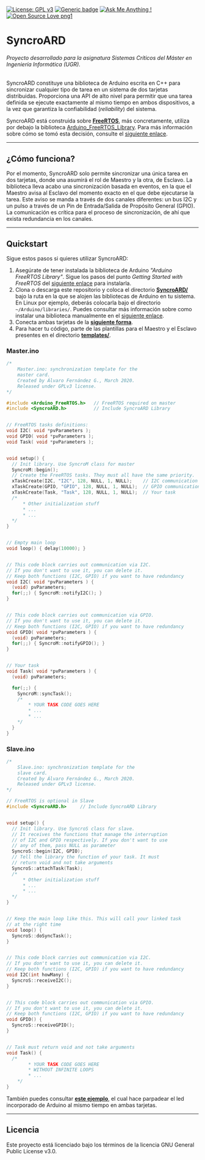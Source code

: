 [![License: GPL v3](https://img.shields.io/badge/License-GPLv3-blue.svg)](https://www.gnu.org/licenses/gpl-3.0)
[![Generic badge](https://img.shields.io/badge/version-v1.0.0-GREEN.svg)](https://shields.io/)
[![Ask Me Anything !](https://img.shields.io/badge/Ask%20me-anything-1abc9c.svg)](https://GitHub.com/Naereen/ama)
[![Open Source Love png1](https://badges.frapsoft.com/os/v1/open-source.png?v=103)](https://github.com/ellerbrock/open-source-badges/)

# SyncroARD
###### Proyecto desarrollado para la asignatura Sistemas Críticos del Máster en Ingeniería Informática (UGR).

SyncroARD constituye una biblioteca de Arduino escrita en C++ para sincronizar cualquier tipo de tarea en un sistema de dos tarjetas distribuidas. Proporciona una API de alto nivel para permitir que una tarea definida se ejecute exactamente al mismo tiempo en ambos dispositivos, a la vez que garantiza la confiabilidad (*reliability*) del sistema.

SyncroARD está construida sobre [**FreeRTOS**](https://www.freertos.org/), más concretamente, utiliza por debajo la biblioteca [Arduino_FreeRTOS_Library](https://github.com/feilipu/Arduino_FreeRTOS_Library). Para más información sobre cómo se tomó esta decisión, consulte el [siguiente enlace](https://alvarillo89.github.io/SyncroARD/docs/comparativa).

---

## ¿Cómo funciona?

Por el momento, SyncroARD solo permite sincronizar una única tarea en dos tarjetas, donde una asumirá el rol de Maestro y la otra, de Esclavo. La biblioteca lleva acabo una sincronización basada en eventos, en la que el Maestro avisa al Esclavo del momento exacto en el que debe ejecutarse la tarea. Este aviso se manda a través de dos canales diferentes: un bus I2C y un pulso a través de un Pin de Entrada/Salida de Propósito General (GPIO). La comunicación es crítica para el proceso de sincronización, de ahí que exista redundancia en los canales.

---

## Quickstart

Sigue estos pasos si quieres utilizar SyncroARD:

1. Asegúrate de tener instalada la biblioteca de Arduino _"Arduino FreeRTOS Library"_. Sigue los pasos del punto _Getting Started with FreeRTOS_ del [siguiente enlace](https://feilipu.me/2015/11/24/arduino_freertos/) para instalarla.
2. Clona o descarga este repositorio y coloca el directorio [**SyncroARD/**](https://github.com/alvarillo89/SyncroARD/tree/master/SyncroARD) bajo la ruta en la que se alojen las bibliotecas de Arduino en tu sistema. En Linux por ejemplo, deberás colocarla bajo el directorio `~/Arduino/libraries/`. Puedes consultar más información sobre como instalar una biblioteca manualmente en el [siguiente enlace](https://www.arduino.cc/en/Guide/Libraries#toc5).
3. Conecta ambas tarjetas de la [**siguiente forma**](https://github.com/alvarillo89/SyncroARD/blob/master/examples/README.md).
3. Para hacer tu código, parte de las plantillas para el Maestro y el Esclavo presentes en el directorio [**templates/**](https://github.com/alvarillo89/SyncroARD/tree/master/templates).

### Master.ino

```cpp
/*
    Master.ino: synchronization template for the 
    master card.
    Created by Álvaro Fernández G., March 2020.
    Released under GPLv3 license.
*/

#include <Arduino_FreeRTOS.h>   // FreeRTOS required on master
#include <SyncroARD.h>          // Include SyncroARD Library


// FreeRTOS tasks definitions:
void I2C( void *pvParameters );
void GPIO( void *pvParameters );
void Task( void *pvParameters );


void setup() {
  // Init library. Use SyncroM class for master
  SyncroM::begin();
  // Create the FreeRTOS tasks. They must all have the same priority.
  xTaskCreate(I2C, "I2C", 128, NULL, 1, NULL);    // I2C communication
  xTaskCreate(GPIO, "GPIO", 128, NULL, 1, NULL);  // GPIO communication
  xTaskCreate(Task, "Task", 128, NULL, 1, NULL);  // Your task
  /*
      * Other initialization stuff
      * ...
      * ...
  */
}


// Empty main loop
void loop() { delay(10000); }


// This code block carries out communication via I2C. 
// If you don't want to use it, you can delete it.
// Keep both functions (I2C, GPIO) if you want to have redundancy
void I2C( void *pvParameters ) {
  (void) pvParameters;
  for(;;) { SyncroM::notifyI2C(); }
}


// This code block carries out communication via GPIO. 
// If you don't want to use it, you can delete it.
// Keep both functions (I2C, GPIO) if you want to have redundancy
void GPIO( void *pvParameters ) {
  (void) pvParameters;
  for(;;) { SyncroM::notifyGPIO(); }
}


// Your task
void Task( void *pvParameters ) {
  (void) pvParameters;

  for(;;) {
    SyncroM::syncTask();
    /*
        * YOUR TASK CODE GOES HERE
        * ...
        * ...
    */
  }  
}
```

### Slave.ino

```cpp
/*
    Slave.ino: synchronization template for the 
    slave card.
    Created by Álvaro Fernández G., March 2020.
    Released under GPLv3 license.
*/

// FreeRTOS is optional in Slave
#include <SyncroARD.h>     // Include SyncroARD Library


void setup() {
  // Init library. Use SyncroS class for slave.
  // It receives the functions that manage the interruption 
  // of I2C and GPIO respectively. If you don't want to use 
  // any of them, pass NULL as parameter
  SyncroS::begin(I2C, GPIO);
  // Tell the library the function of your task. It must 
  // return void and not take arguments
  SyncroS::attachTask(Task);
  /*
      * Other initialization stuff
      * ...
      * ...
  */
}


// Keep the main loop like this. This will call your linked task 
// at the right time
void loop() {
  SyncroS::doSyncTask();
}


// This code block carries out communication via I2C. 
// If you don't want to use it, you can delete it.
// Keep both functions (I2C, GPIO) if you want to have redundancy
void I2C(int howMany) {
  SyncroS::receiveI2C();
}


// This code block carries out communication via GPIO. 
// If you don't want to use it, you can delete it.
// Keep both functions (I2C, GPIO) if you want to have redundancy
void GPIO() {
  SyncroS::receiveGPIO();
}


// Task must return void and not take arguments
void Task() {
  /*
        * YOUR TASK CODE GOES HERE
        * WITHOUT INFINITE LOOPS
        * ...
    */
}
```

También puedes consultar [**este ejemplo**](https://github.com/alvarillo89/SyncroARD/tree/master/examples), el cual hace parpadear el led incorporado de Arduino al mismo tiempo en ambas tarjetas.

---

## Licencia

Este proyecto está licenciado bajo los términos de la licencia GNU General Public License v3.0.
